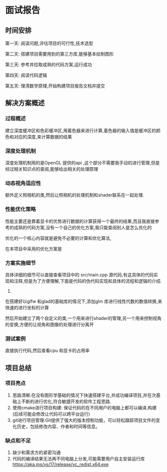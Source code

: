 # 面试报告

## 时间安排

第一天: 阅读问题,评估项目的可行性,技术选型

第二天: 搭建项目需要用到的第三方库,能够基本绘制图形

第三天: 参考并拉取成熟的代码方案,运行成功

第四天: 阅读代码逻辑

第五天: 理清数学原理,开始构建项目报告文档并提交

## 解决方案概述

### 过程概述

建立深度缓冲区和色彩缓冲区,用着色器来进行计算,着色器的输入值是缓冲区的颜色和对应的深度,来计算数据的结果

### 深度处理机制

深度处理机制用的是OpenGL 提供的api ,这个部分不需要我手动的进行管理,但是经过相关知识点的查阅,能够给出相关的处理原理

### 动态视角适应性

额外定义照相机的类,然后让照相机的处理机制和shader联系在一起处理.



### 性能优化策略

性能主要还是靠着显卡的优势进行数据的计算获得一个最终的结果,而且我直接参考的成熟的代码方案,没有一个自己的优化方案,我只能查阅别人是怎么优化的

优化的一个核心内容就是避免不必要的计算和优化算法,

在本项目中采用的优化方案是

### 方案实施细节

具体详细的细节可以直接查看项目中的 src/main.cpp 源代码,有这具体的代码实现和注释,但是为了方便理解,下面是代码的伪代码实现和具体的流程和逻辑的介绍.

1. 


在搭建好以glfw 和glad的基础库的情况下,添加glm 库进行线性代数的数值转换,来快速的进行坐标的计算

然后开始建立了两个自定义的类,一个用来进行shader的管理,另一个用来控制视角的变换,方便的让视角和图像的处理进行分离开



### 测试案例

直接执行代码,然后查看cpu 和显卡的占用率

## 项目总结

### 项目亮点
1. 思路清晰:在没有图形学基础的情况下快速搭建平台,并成功编译项目,并在次基础上不断的进行优化,符合敏捷开发的软件工程思路.
2. 使用cmake进行项目构建: 保证代码的在不同用户的电脑上都可以编译,构建(后续可能会修改让代码可以跨平台运行)
3. git进行项目管理:Git提供了强大的版本控制功能，可以轻松跟踪项目文件的变化历史，包括修改内容、作者和时间等信息。

### 缺点和不足

1. 缺少和需求方的紧密沟通
2. 代码的编译结果无法再不同电脑上分发,可能需要用户自主安装运行库 https://aka.ms/vs/17/release/vc_redist.x64.exe


